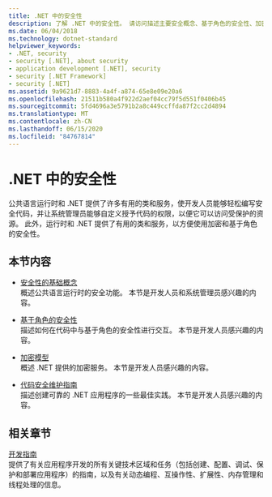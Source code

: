 ```yaml
---
title: .NET 中的安全性
description: 了解 .NET 中的安全性。 请访问描述主要安全概念、基于角色的安全性、加密模型和安全编码准则的链接。
ms.date: 06/04/2018
ms.technology: dotnet-standard
helpviewer_keywords:
- .NET, security
- security [.NET], about security
- application development [.NET], security
- security [.NET Framework]
- security [.NET]
ms.assetid: 9a9621d7-8883-4a4f-a874-65e8e09e20a6
ms.openlocfilehash: 21511b580a4f922d2aef04cc79f5d551f0406b45
ms.sourcegitcommit: 5fd4696a3e5791b2a8c449ccffda87f2cc2d4894
ms.translationtype: MT
ms.contentlocale: zh-CN
ms.lasthandoff: 06/15/2020
ms.locfileid: "84767814"
---
```

# <a name="security-in-net"></a>.NET 中的安全性

公共语言运行时和 .NET 提供了许多有用的类和服务，使开发人员能够轻松编写安全代码，并让系统管理员能够自定义授予代码的权限，以便它可以访问受保护的资源。 此外，运行时和 .NET 提供了有用的类和服务，以方便使用加密和基于角色的安全性。

## <a name="in-this-section"></a>本节内容

- [安全性的基础概念](key-security-concepts.md)  
概述公共语言运行时的安全功能。 本节是开发人员和系统管理员感兴趣的内容。

- [基于角色的安全性](role-based-security.md)  
描述如何在代码中与基于角色的安全性进行交互。 本节是开发人员感兴趣的内容。

- [加密模型](cryptography-model.md)  
概述 .NET 提供的加密服务。 本节是开发人员感兴趣的内容。

- [代码安全维护指南](secure-coding-guidelines.md)  
描述创建可靠的 .NET 应用程序的一些最佳实践。 本节是开发人员感兴趣的内容。

## <a name="related-sections"></a>相关章节

[开发指南](../../framework/development-guide.md)  
提供了有关应用程序开发的所有关键技术区域和任务（包括创建、配置、调试、保护和部署应用程序）的指南，以及有关动态编程、互操作性、扩展性、内存管理和线程处理的信息。
